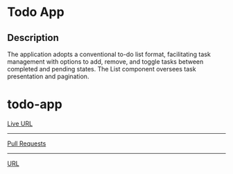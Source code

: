 # Todo App

## Description
The application adopts a conventional to-do list format, facilitating task management with options to add, remove, and toggle tasks between completed and pending states. The List component oversees task presentation and pagination.
# todo-app


[ Live URL](https://dynamic-pastelito-457f52.netlify.app/)
***
[Pull Requests](https://github.com/BasharIrani23/todo-app/pulls)
***

[URL](https://dynamic-pastelito-457f52.netlify.app/)

